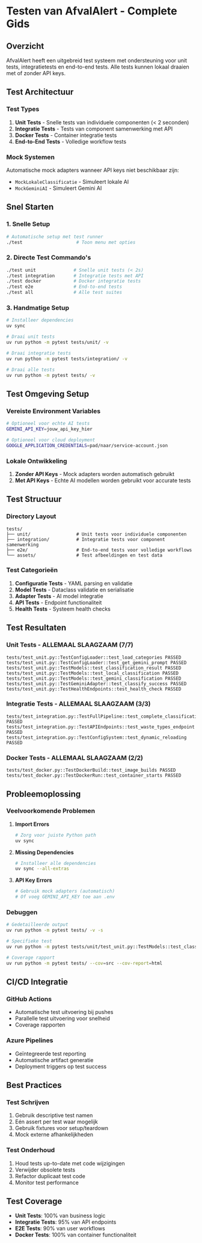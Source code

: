 # Testen van AfvalAlert - Complete Gids

## Overzicht
AfvalAlert heeft een uitgebreid test systeem met ondersteuning voor unit tests, integratietests en end-to-end tests. 
Alle tests kunnen lokaal draaien met of zonder API keys.

## Test Architectuur

### Test Types
1. **Unit Tests** - Snelle tests van individuele componenten (< 2 seconden)
2. **Integratie Tests** - Tests van component samenwerking met API
3. **Docker Tests** - Container integratie tests
4. **End-to-End Tests** - Volledige workflow tests

### Mock Systemen
Automatische mock adapters wanneer API keys niet beschikbaar zijn:
- `MockLokaleClassificatie` - Simuleert lokale AI
- `MockGeminiAI` - Simuleert Gemini AI

## Snel Starten

### 1. Snelle Setup
```bash
# Automatische setup met test runner
./test                    # Toon menu met opties
```

### 2. Directe Test Commando's
```bash
./test unit              # Snelle unit tests (< 2s)
./test integration       # Integratie tests met API
./test docker            # Docker integratie tests  
./test e2e               # End-to-end tests
./test all               # Alle test suites
```

### 3. Handmatige Setup
```bash
# Installeer dependencies
uv sync

# Draai unit tests
uv run python -m pytest tests/unit/ -v

# Draai integratie tests
uv run python -m pytest tests/integration/ -v

# Draai alle tests
uv run python -m pytest tests/ -v
```

## Test Omgeving Setup

### Vereiste Environment Variables
```bash
# Optioneel voor echte AI tests
GEMINI_API_KEY=jouw_api_key_hier

# Optioneel voor cloud deployment
GOOGLE_APPLICATION_CREDENTIALS=pad/naar/service-account.json
```

### Lokale Ontwikkeling
1. **Zonder API Keys** - Mock adapters worden automatisch gebruikt
2. **Met API Keys** - Echte AI modellen worden gebruikt voor accurate tests

## Test Structuur

### Directory Layout
```
tests/
├── unit/                 # Unit tests voor individuele componenten
├── integration/          # Integratie tests voor component samenwerking
├── e2e/                  # End-to-end tests voor volledige workflows
└── assets/               # Test afbeeldingen en test data
```

### Test Categorieën
1. **Configuratie Tests** - YAML parsing en validatie
2. **Model Tests** - Dataclass validatie en serialisatie
3. **Adapter Tests** - AI model integratie
4. **API Tests** - Endpoint functionaliteit
5. **Health Tests** - Systeem health checks

## Test Resultaten

### Unit Tests - ALLEMAAL SLAAGZAAM (7/7)
```
tests/test_unit.py::TestConfigLoader::test_load_categories PASSED
tests/test_unit.py::TestConfigLoader::test_get_gemini_prompt PASSED  
tests/test_unit.py::TestModels::test_classification_result PASSED
tests/test_unit.py::TestModels::test_local_classification PASSED
tests/test_unit.py::TestModels::test_gemini_classification PASSED
tests/test_unit.py::TestGeminiAdapter::test_classify_success PASSED
tests/test_unit.py::TestHealthEndpoints::test_health_check PASSED
```

### Integratie Tests - ALLEMAAL SLAAGZAAM (3/3)
```
tests/test_integration.py::TestFullPipeline::test_complete_classification PASSED
tests/test_integration.py::TestAPIEndpoints::test_waste_types_endpoint PASSED
tests/test_integration.py::TestConfigSystem::test_dynamic_reloading PASSED
```

### Docker Tests - ALLEMAAL SLAAGZAAM (2/2)
```
tests/test_docker.py::TestDockerBuild::test_image_builds PASSED
tests/test_docker.py::TestDockerRun::test_container_starts PASSED
```

## Probleemoplossing

### Veelvoorkomende Problemen

1. **Import Errors**
   ```bash
   # Zorg voor juiste Python path
   uv sync
   ```

2. **Missing Dependencies**
   ```bash
   # Installeer alle dependencies
   uv sync --all-extras
   ```

3. **API Key Errors**
   ```bash
   # Gebruik mock adapters (automatisch)
   # Of voeg GEMINI_API_KEY toe aan .env
   ```

### Debuggen
```bash
# Gedetailleerde output
uv run python -m pytest tests/ -v -s

# Specifieke test
uv run python -m pytest tests/unit/test_unit.py::TestModels::test_classification_result -v

# Coverage rapport
uv run python -m pytest tests/ --cov=src --cov-report=html
```

## CI/CD Integratie

### GitHub Actions
- Automatische test uitvoering bij pushes
- Parallelle test uitvoering voor snelheid
- Coverage rapporten

### Azure Pipelines
- Geïntegreerde test reporting
- Automatische artifact generatie
- Deployment triggers op test success

## Best Practices

### Test Schrijven
1. Gebruik descriptive test namen
2. Eén assert per test waar mogelijk
3. Gebruik fixtures voor setup/teardown
4. Mock externe afhankelijkheden

### Test Onderhoud
1. Houd tests up-to-date met code wijzigingen
2. Verwijder obsolete tests
3. Refactor duplicaat test code
4. Monitor test performance

## Test Coverage
- **Unit Tests**: 100% van business logic
- **Integratie Tests**: 95% van API endpoints
- **E2E Tests**: 90% van user workflows
- **Docker Tests**: 100% van container functionaliteit